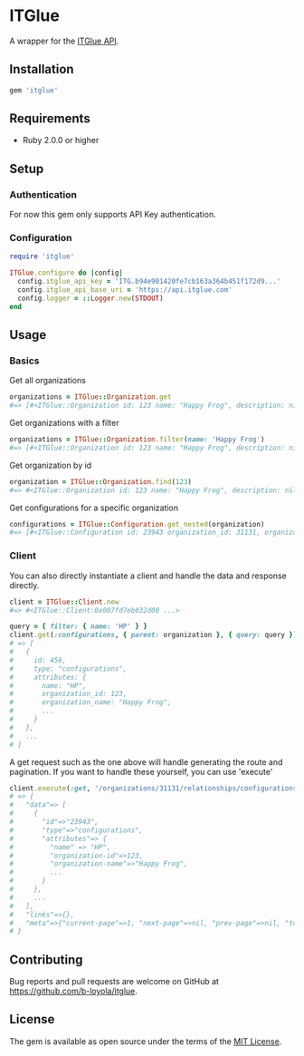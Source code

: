 # ITGlue

A wrapper for the [ITGlue API](https://api.itglue.com/developer/).

## Installation

```ruby
gem 'itglue'
```

## Requirements

* Ruby 2.0.0 or higher

## Setup

### Authentication

For now this gem only supports API Key authentication.

### Configuration

```ruby
require 'itglue'

ITGlue.configure do |config|
  config.itglue_api_key = 'ITG.b94e901420fe7cb163a364b451f172d9...'
  config.itglue_api_base_uri = 'https://api.itglue.com'
  config.logger = ::Logger.new(STDOUT)
end
```

## Usage

### Basics

Get all organizations
```ruby
organizations = ITGlue::Organization.get
#=> [#<ITGlue::Organization id: 123 name: "Happy Frog", description: nil, ...>, <ITGlue::Organization id: 124 name: "Vancity Superstars", description: nil, ...>, ...]
```
Get organizations with a filter
```ruby
organizations = ITGlue::Organization.filter(name: 'Happy Frog')
#=> [#<ITGlue::Organization id: 123 name: "Happy Frog", description: nil, ...>]
```
Get organization by id
```ruby
organization = ITGlue::Organization.find(123)
#=> #<ITGlue::Organization id: 123 name: "Happy Frog", description: nil, ...>]
```
Get configurations for a specific organization
```ruby
configurations = ITGlue::Configuration.get_nested(organization)
#=> [#<ITGlue::Configuration id: 23943 organization_id: 31131, organization_name: "Happy Frog", name: "HP", ...>, ...]
```

### Client

You can also directly instantiate a client and handle the data and response directly.
```ruby
client = ITGlue::Client.new
#=> #<ITGlue::Client:0x007fd7eb032d00 ...>

query = { filter: { name: 'HP' } }
client.get(:configurations, { parent: organization }, { query: query })
# => [
#   {
#     id: 456,
#     type: "configurations",
#     attributes: {
#       name: "HP",
#       organization_id: 123,
#       organization_name: "Happy Frog",
#       ...
#     }
#   },
#   ...
# ]
```
A get request such as the one above will handle generating the route and pagination. If you want to handle these yourself, you can use 'execute'
```ruby
client.execute(:get, '/organizations/31131/relationships/configurations', nil, { query: query })
# => {
#   "data"=> [
#     {
#       "id"=>"23943",
#       "type"=>"configurations",
#       "attributes"=> {
#         "name" => "HP",
#         "organization-id"=>123,
#         "organization-name"=>"Happy Frog",
#         ...
#       }
#     },
#     ...
#   ],
#   "links"=>{},
#   "meta"=>{"current-page"=>1, "next-page"=>nil, "prev-page"=>nil, "total-pages"=>1, "total-count"=>1, "filters"=>{}}
# }
```

## Contributing

Bug reports and pull requests are welcome on GitHub at https://github.com/b-loyola/itglue.

## License

The gem is available as open source under the terms of the [MIT License](https://opensource.org/licenses/MIT).
